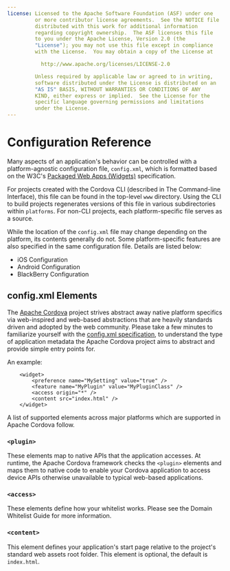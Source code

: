 ```yaml
---
license: Licensed to the Apache Software Foundation (ASF) under one
         or more contributor license agreements.  See the NOTICE file
         distributed with this work for additional information
         regarding copyright ownership.  The ASF licenses this file
         to you under the Apache License, Version 2.0 (the
         "License"); you may not use this file except in compliance
         with the License.  You may obtain a copy of the License at

           http://www.apache.org/licenses/LICENSE-2.0

         Unless required by applicable law or agreed to in writing,
         software distributed under the License is distributed on an
         "AS IS" BASIS, WITHOUT WARRANTIES OR CONDITIONS OF ANY
         KIND, either express or implied.  See the License for the
         specific language governing permissions and limitations
         under the License.
---
```


# Configuration Reference

Many aspects of an application's behavior can be controlled with a
platform-agnostic configuration file, `config.xml`, which is formatted
based on the W3C's
[Packaged Web Apps (Widgets)](http://www.w3.org/TR/widgets/)
specification.

For projects created with the Cordova CLI (described in The
Command-line Interface), this file can be found in the top-level `www`
directory.  Using the CLI to build projects regenerates versions of
this file in various subdirectories within `platforms`. For non-CLI
projects, each platform-specific file serves as a source.

While the location of the `config.xml` file may change depending on
the platform, its contents generally do not. Some platform-specific
features are also specified in the same configuration file. Details
are listed below:

- iOS Configuration
- Android Configuration
- BlackBerry Configuration

## config.xml Elements

The [Apache Cordova](http://cordova.io) project strives abstract away native platform specifics via web-inspired and web-based
abstractions that are heavily standards driven and adopted by the web community. Please take a few minutes to familiarize
yourself with the [config.xml specification](http://www.w3.org/TR/widgets/), to understand the type of application metadata the
Apache Cordova project aims to abstract and provide simple entry points for.

An example:

        <widget>
            <preference name="MySetting" value="true" />
            <feature name="MyPlugin" value="MyPluginClass" />
            <access origin="*" />
            <content src="index.html" />
        </widget>

A list of supported elements across major platforms which are supported in Apache Cordova follow.

### `<plugin>`

These elements map to native APIs that the application accesses. At
runtime, the Apache Cordova framework checks the `<plugin>` elements
and maps them to native code to enable your Cordova application to
access device APIs otherwise unavailable to typical web-based
applications.

### `<access>`

These elements define how your whitelist works. Please see the
Domain Whitelist Guide for more information.

### `<content>`

This element defines your application's start page relative to the
project's standard web assets root folder. This element is optional,
the default is `index.html`.
